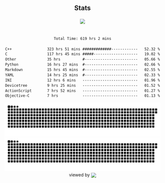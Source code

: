 


<div align="center">

## Stats
<img style="margin: 5px;" src="https://github-readme-stats.vercel.app/api?username=Sylensky&hide=stars&cache_seconds=1800&count_private=true&show_icons=true&include_all_commits=true&hide_border=false&theme=github_dark"/>
</div><br>

<div align="center">

<!--START_SECTION:waka-->

```txt
Total Time: 619 hrs 2 mins

C++                323 hrs 51 mins #############------------   52.32 %
C                  117 hrs 45 mins #####--------------------   19.02 %
Other              35 hrs          #------------------------   05.66 %
Python             16 hrs 27 mins  #------------------------   02.66 %
Markdown           15 hrs 45 mins  #------------------------   02.55 %
YAML               14 hrs 25 mins  #------------------------   02.33 %
INI                12 hrs 6 mins   -------------------------   01.96 %
Devicetree         9 hrs 25 mins   -------------------------   01.52 %
ActionScript       7 hrs 52 mins   -------------------------   01.27 %
Objective-C        7 hrs           -------------------------   01.13 %
```

<!--END_SECTION:waka-->

</div>

<div align="center">
<img src="https://raw.githubusercontent.com/Sylensky/Sylensky/animation/github-contribution-grid-blue-snake-dark.svg#gh-dark-mode-only"/>
<img src="https://raw.githubusercontent.com/Sylensky/Sylensky/animation/github-contribution-grid-snake.svg#gh-light-mode-only"/>
</div>

<div align="center">
viewed by <img src="https://visitor-badge.laobi.icu/badge?page_id=Sylensky.Sylensky" align="center" height="20" width="" />
</div>
